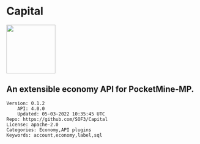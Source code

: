 # Capital
<img src="https://raw.githubusercontent.com/SOF3/Capital/c29e11ecf4fb7534a8746b6f37d3e0e3c5e101f3/icon.png" width="128" height="128" />

## An extensible economy API for PocketMine-MP.
```properties
Version: 0.1.2
    API: 4.0.0
    Updated: 05-03-2022 10:35:45 UTC
Repo: https://github.com/SOF3/Capital
License: apache-2.0
Categories: Economy,API plugins
Keywords: account,economy,label,sql
```